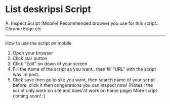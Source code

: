 # List deskripsi Script
A. Inspect Script (Mobile)
Recommended browser you use for this script..
Chrome
Edge
etc

--------------------
How to use the script on mobile
1. Open your browser
2. Click star button
3. Click "Edit" on down of your screen
4. Fill the name of the script as you want.. then fill "URL" with the script was im post..
5. Click save then go to site you want, then search name of your script before, click it then congurations you can inspect now!
(Notes : the script only work on site and does'nt work on home page)
More script coming soon! :)
